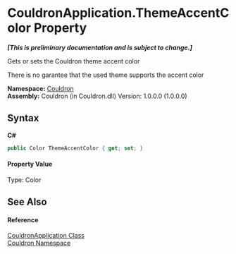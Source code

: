 # CouldronApplication.ThemeAccentColor Property 
 _**\[This is preliminary documentation and is subject to change.\]**_

Gets or sets the Couldron theme accent color 

 There is no garantee that the used theme supports the accent color

**Namespace:**&nbsp;<a href="N_Couldron">Couldron</a><br />**Assembly:**&nbsp;Couldron (in Couldron.dll) Version: 1.0.0.0 (1.0.0.0)

## Syntax

**C#**<br />
``` C#
public Color ThemeAccentColor { get; set; }
```


#### Property Value
Type: Color

## See Also


#### Reference
<a href="T_Couldron_CouldronApplication">CouldronApplication Class</a><br /><a href="N_Couldron">Couldron Namespace</a><br />